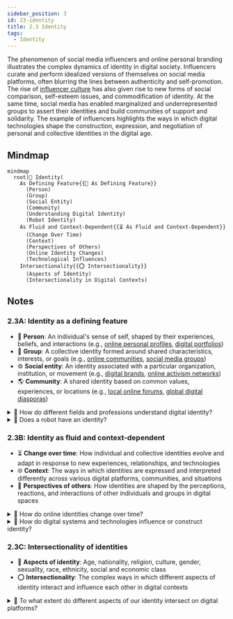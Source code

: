 ```yaml
---
sidebar_position: 3
id: 23-identity
title: 2.3 Identity
tags:
  - Identity
---
```


The phenomenon of social media influencers and online personal branding illustrates the complex dynamics of identity in digital society. Influencers curate and perform idealized versions of themselves on social media platforms, often blurring the lines between authenticity and self-promotion. The rise of [influencer culture](https://www.nytimes.com/2023/01/06/technology/influencer-social-media-culture.html) has also given rise to new forms of social comparison, self-esteem issues, and commodification of identity. At the same time, social media has enabled marginalized and underrepresented groups to assert their identities and build communities of support and solidarity. The example of influencers highlights the ways in which digital technologies shape the construction, expression, and negotiation of personal and collective identities in the digital age.

## Mindmap

```mermaid
mindmap
  root)👤 Identity(
    As Defining Feature{{💫 As Defining Feature}}
      (Person)
      (Group)
      (Social Entity)
      (Community)
      (Understanding Digital Identity)
      (Robot Identity)
    As Fluid and Context-Dependent{{⏳ As Fluid and Context-Dependent}}
      (Change Over Time)
      (Context)
      (Perspectives of Others)
      (Online Identity Changes)
      (Technological Influences)
    Intersectionality{{⭕ Intersectionality}}
      (Aspects of Identity)
      (Intersectionality in Digital Contexts)
```
## Notes

### 2.3A: Identity as a defining feature
   - 👤 **Person**: An individual's sense of self, shaped by their experiences, beliefs, and interactions (e.g., [online personal profiles](https://www.forbes.com/sites/forbescoachescouncil/2020/09/28/how-to-build-an-online-personal-brand-that-stands-out/?sh=4c7927f73162), [digital portfolios](https://www.adobe.com/express/create/portfolio))
   - 👥 **Group**: A collective identity formed around shared characteristics, interests, or goals (e.g., [online communities](https://www.oberlo.com/statistics/the-number-of-websites-operating-today), [social media groups](https://www.socialmediatoday.com/news/facebook-launches-new-tools-to-help-maintain-and-manage-community-groups/596146/))
   - ⚙️ **Social entity**: An identity associated with a particular organization, institution, or movement (e.g., [digital brands](https://www.forbes.com/sites/forbesagencycouncil/2021/08/25/building-a-strong-digital-brand-in-a-digitally-disrupted-world/?sh=340a5c0f6df4), [online activism networks](https://www.jstor.org/stable/24571876))
   - 🌎 **Community**: A shared identity based on common values, experiences, or locations (e.g., [local online forums](https://www.quora.com/What-are-the-best-local-forums-on-the-internet), [global digital diasporas](https://www.nytimes.com/2023/04/04/world/europe/digital-diasporas-transnational-identities.html))

<details>
  <summary>🧠 How do different fields and professions understand digital identity?</summary>
- 🧠 **Psychology**: Emphasis on individual cognition, behavior, and development in digital contexts
- 🌐 **Cultural studies**: Focus on the ways digital technologies shape and are shaped by cultural practices and representations
- 🗳️ **Political science**: Analysis of how digital identities influence political participation, mobilization, and governance
- 👫 **Anthropology and sociology**: Examination of the social and cultural dimensions of digital identity formation and expression
- 🤔 **Philosophy**: Exploration of the ethical, epistemological, and ontological implications of digital identity
</details>

<details>
  <summary>🧠 Does a robot have an identity?</summary>
- Philosophical debates around machine consciousness, agency, and personhood
- Technical considerations of how AI systems represent and express themselves
- Social and cultural perspectives on the attribution of identity to non-human entities
- Legal and ethical questions surrounding the rights and responsibilities of AI agents
</details>

### 2.3B: Identity as fluid and context-dependent
   - ⏳ **Change over time**: How individual and collective identities evolve and adapt in response to new experiences, relationships, and technologies
   - 🌐 **Context**: The ways in which identities are expressed and interpreted differently across various digital platforms, communities, and situations
   - 👀 **Perspectives of others**: How identities are shaped by the perceptions, reactions, and interactions of other individuals and groups in digital spaces

<details>
  <summary>🧠 How do online identities change over time?</summary>
- 🧒 Developmental changes across the lifespan (e.g., from childhood to adulthood)
- 💻 Adaptations to new technologies, platforms, and social norms
- 🔄 Shifts in personal interests, values, and relationships
- 🌍 Responses to changing social, cultural, and political contexts
</details>

<details>
  <summary>🧠 How do digital systems and technologies influence or construct identity?</summary>
- 📊 Algorithmic curation and personalization of online experiences
- 🌐 Platform design and affordances that shape self-expression and interaction
- 📈 Data collection and profiling that categorize and target individuals
- 🔍 Digital tools and resources that enable identity exploration and experimentation
</details>

### 2.3C: Intersectionality of identities
   - 🔷 **Aspects of identity**: Age, nationality, religion, culture, gender, sexuality, race, ethnicity, social and economic class
   - ⭕ **Intersectionality**: The complex ways in which different aspects of identity interact and influence each other in digital contexts

<details>
  <summary>🧠 To what extent do different aspects of our identity intersect on digital platforms?</summary>
- 👀 Representation and visibility of diverse identities in online spaces
- 🚫 Experiences of discrimination, marginalization, or empowerment based on intersectional identities
- 👥 Formation of intersectional digital communities and solidarity networks
- 🤲 Challenges and opportunities for expressing and negotiating multiple, overlapping identities online
- 🔒 Implications of intersectional data collection and analysis for privacy, fairness, and inclusion
</details>